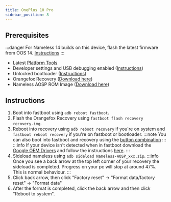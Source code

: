 ```yaml
---
title: OnePlus 10 Pro
sidebar_position: 8
---
```


## Prerequisites
:::danger
For Nameless 14 builds on this device, flash the latest firmware from OOS 14. [Instructions](/docs/faq.md#ab-partitions-explained)
:::
- Latest [Platform Tools](/docs/faq.md#links)
- Developer settings and USB debugging enabled ([Instructions](/docs/faq.md#enabling-developer-options))
- Unlocked bootloader ([Instructions](/docs/faq.md#how-to-unlock-bootloader))
- Orangefox Recovery ([Download here](https://sourceforge.net/projects/oneplus-10-pro/files/orange/2024-2-21/OrangeFox-Unofficial-ferrarri.img/download))
- Nameless AOSP ROM Image ([Download here](/docs/getting-started/downloads/oneplus/wly.md))

## Instructions

1. Boot into fastboot using `adb reboot fastboot`.
2. Flash the Orangefox Recovery using `fastboot flash recovery recovery.img`.
3. Reboot into recovery using `adb reboot recovery` if you're on system and `fastboot reboot recovery` if you're on fastboot or bootloader.
:::note
You can also boot into fastboot and recovery using the [button combination](/docs/faq.md#button-combinations)
:::
:::info
If your device isn't detected when in fastboot download the [Google OEM Drivers](/docs/faq.md#links) and follow the instructions [here](/docs/faq.md#installing-google-usb-drivers).
:::
4. Sideload nameless using `adb sideload Nameless-AOSP_xxx.zip`.
:::info
Once you see a back arrow at the top left corner of your recovery the sideload is completed. Progress on your pc will stop at around 47%. This is normal behaviour.
:::
5. Click back arrow, then click "Factory reset" -> "Format data/factory reset" -> "Format data"
6. After the format is completed, click the back arrow and then click "Reboot to system".